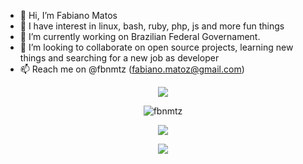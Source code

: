 - 👋 Hi, I’m Fabiano Matos
- 👀 I have interest in linux, bash, ruby, php, js and more fun things
- 🌱 I’m currently working on Brazilian Federal Governament.
- 💞️ I’m looking to collaborate on open source projects, learning new things and searching for a new job as developer
- 📫 Reach me on @fbnmtz (fabiano.matoz@gmail.com)

<!---
fbnmtz/fbnmtz is a ✨ special ✨ repository because its `README.md` (this file) appears on your GitHub profile.
You can click the Preview link to take a look at your changes.
--->

<p align="center"> 
    <img src="https://visitor-badge.glitch.me/badge?page_id=fbnmtz.fbnmtz" />
</p>
<p align="center"> 
    <img src="https://github-readme-stats.vercel.app/api?username=fbnmtz&show_icons=true&theme=great-gatsby" alt="fbnmtz" />
</p>
<p align="center"> 
    <img src="https://github-readme-stats.vercel.app/api/top-langs/?username=fbnmtz&layout=compact" />
</p>

<p align="center"> 
    <img src="https://github-readme-stats.vercel.app/api/wakatime?username=fbnmtz" />
</p>

